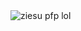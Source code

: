<img src="https://www.google.com/url?sa=i&url=https%3A%2F%2Favatars.alphacoders.com%2Fby_sub_category%2F28628&psig=AOvVaw1KvnVHWgaQoX_BptebLDpw&ust=1593506279556000&source=images&cd=vfe&ved=0CAIQjRxqFwoTCMD-wuXQpuoCFQAAAAAdAAAAABAD" alt="ziesu pfp lol">
